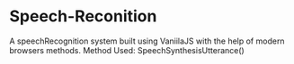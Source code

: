 # Speech-Reconition
A speechRecognition  system built using VaniilaJS with the help of modern browsers methods.
Method Used: SpeechSynthesisUtterance() 

